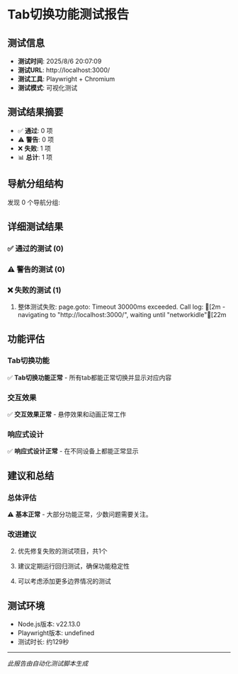 # Tab切换功能测试报告

## 测试信息
- **测试时间**: 2025/8/6 20:07:09
- **测试URL**: http://localhost:3000/
- **测试工具**: Playwright + Chromium
- **测试模式**: 可视化测试

## 测试结果摘要
- ✅ **通过**: 0 项
- ⚠️  **警告**: 0 项
- ❌ **失败**: 1 项
- 📊 **总计**: 1 项

## 导航分组结构
发现 0 个导航分组:



## 详细测试结果

### ✅ 通过的测试 (0)


### ⚠️  警告的测试 (0)


### ❌ 失败的测试 (1)
1. 整体测试失败: page.goto: Timeout 30000ms exceeded.
Call log:
[2m  - navigating to "http://localhost:3000/", waiting until "networkidle"[22m


## 功能评估

### Tab切换功能
✅ **Tab切换功能正常** - 所有tab都能正常切换并显示对应内容

### 交互效果
✅ **交互效果正常** - 悬停效果和动画正常工作

### 响应式设计
✅ **响应式设计正常** - 在不同设备上都能正常显示

## 建议和总结

### 总体评估
⚠️  **基本正常** - 大部分功能正常，少数问题需要关注。

### 改进建议

2. 优先修复失败的测试项目，共1个

3. 建议定期运行回归测试，确保功能稳定性
4. 可以考虑添加更多边界情况的测试

## 测试环境
- Node.js版本: v22.13.0
- Playwright版本: undefined
- 测试时长: 约129秒

---
*此报告由自动化测试脚本生成*

